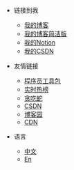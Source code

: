 <!-- _navbar.md -->

* 链接到我
  * [我的博客](https://daisir8.github.io/)
  * [我的博客简洁版](https://daisir8.github.io/dgr.github.io/)
  * [我的Notion](https://www.notion.so/dgr123/14993efd1f0c4035b0c835a4e0d6aab3)
  * [我的CSDN](https://blog.csdn.net/Dai_sir_man)


* 友情链接
  * [程序员工具包](https://c.runoob.com/)
  * [实时热榜](https://mo.fish/)
  * [贪吃蛇](https://slither-2.io/)
  * [CSDN](https://blog.csdn.net/)
  * [博客园](https://www.cnblogs.com)
  * [CDN](https://www.jsdelivr.com/)
  
* 语言
  * [中文](/)
  * [En](/zh-en/)

	